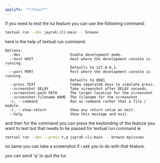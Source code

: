```yaml
---
applyTo: '**/tui/**'
---
```


if you need to test the tui feature you can use the following command:

```bash
textual run --dev jayrah.cli:main -- browse
```

here is the help of textual run command:

```text
Options:
  --dev                       Enable development mode.
  --host HOST                 Host where the development console is running.
                              Defaults to 127.0.0.1.
  --port PORT                 Port where the development console is running.
                              Defaults to 8081.
  --press TEXT                Comma separated keys to simulate press.
  --screenshot DELAY          Take screenshot after DELAY seconds.
  --screenshot-path PATH      The target location for the screenshot
  --screenshot-filename NAME  The filename for the screenshot
  -c, --command               Run as command rather that a file / module.
  -r, --show-return           Show any return value on exit.
  --help                      Show this message and exit.
  ```

  and then for the command you can press the keybinding of the feature you want to test but that needs to be passed for textual run command ie

```bash
textual run --dev --press t,q jayrah.cli:main -- browse myissues
```

  so same you can take a screenshot if i ask you to do with that feature.

  you can send 'q' to quit the tui.
